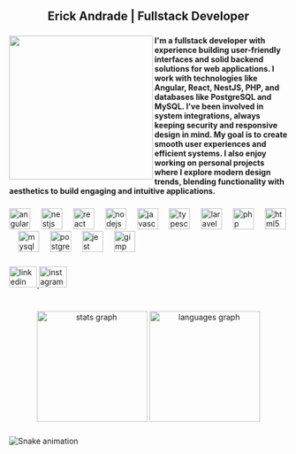 <h2 align="center">Erick Andrade | Fullstack Developer</h2>

###

<img align="left" height="260" src="https://media3.giphy.com/media/v1.Y2lkPTc5MGI3NjExNXVhZHFubDUyeXV0enRsOGwxeTkyNG41MWEzM3lhenh0MnBodmxyYyZlcD12MV9pbnRlcm5hbF9naWZfYnlfaWQmY3Q9Zw/tHIRLHtNwxpjIFqPdV/giphy.gif"  />

###

<h4 align="left">I'm a fullstack developer with experience building user-friendly interfaces and solid backend solutions for web applications. I work with technologies like Angular, React, NestJS, PHP, and databases like PostgreSQL and MySQL. I've been involved in system integrations, always keeping security and responsive design in mind. My goal is to create smooth user experiences and efficient systems. I also enjoy working on personal projects where I explore modern design trends, blending functionality with aesthetics to build engaging and intuitive applications.</h4>

###

<div align="left">
  <img src="https://cdn.jsdelivr.net/gh/devicons/devicon/icons/angularjs/angularjs-original.svg" height="38" alt="angularjs logo"  />
  <img width="12" />
  <img src="https://cdn.jsdelivr.net/gh/devicons/devicon/icons/nestjs/nestjs-original.svg" height="38" alt="nestjs logo"  />
  <img width="12" />
  <img src="https://cdn.jsdelivr.net/gh/devicons/devicon/icons/react/react-original.svg" height="38" alt="react logo"  />
  <img width="12" />
  <img src="https://cdn.jsdelivr.net/gh/devicons/devicon/icons/nodejs/nodejs-original.svg" height="38" alt="nodejs logo"  />
  <img width="12" />
  <img src="https://cdn.jsdelivr.net/gh/devicons/devicon/icons/javascript/javascript-original.svg" height="38" alt="javascript logo"  />
  <img width="12" />
  <img src="https://cdn.jsdelivr.net/gh/devicons/devicon/icons/typescript/typescript-original.svg" height="38" alt="typescript logo"  />
  <img width="12" />
  <img src="https://cdn.jsdelivr.net/gh/devicons/devicon/icons/laravel/laravel-original.svg" height="38" alt="laravel logo"  />
  <img width="12" />
  <img src="https://cdn.jsdelivr.net/gh/devicons/devicon/icons/php/php-original.svg" height="38" alt="php logo"  />
  <img width="12" />
  <img src="https://cdn.jsdelivr.net/gh/devicons/devicon/icons/html5/html5-original.svg" height="38" alt="html5 logo"  />
  <img width="12" />
  <img src="https://cdn.jsdelivr.net/gh/devicons/devicon/icons/mysql/mysql-original.svg" height="38" alt="mysql logo"  />
  <img width="12" />
  <img src="https://cdn.jsdelivr.net/gh/devicons/devicon/icons/postgresql/postgresql-original.svg" height="38" alt="postgresql logo"  />
  <img width="12" />
  <img src="https://cdn.jsdelivr.net/gh/devicons/devicon/icons/jest/jest-plain.svg" height="38" alt="jest logo"  />
  <img width="12" />
  <img src="https://cdn.jsdelivr.net/gh/devicons/devicon/icons/gimp/gimp-original.svg" height="38" alt="gimp logo"  />
</div>

###

<div align="left">
  <a href="www.linkedin.com/in/erick-andrade-revilla" target="_blank">
    <img src="https://raw.githubusercontent.com/maurodesouza/profile-readme-generator/master/src/assets/icons/social/linkedin/default.svg" width="50" height="38" alt="linkedin logo"  />
  </a>
  <a href="https://www.instagram.com/erick_ar.exe/" target="_blank">
    <img src="https://raw.githubusercontent.com/maurodesouza/profile-readme-generator/master/src/assets/icons/social/instagram/default.svg" width="50" height="38" alt="instagram logo"  />
  </a>
</div>

###

<br clear="both">

<div align="center">
  <img src="https://github-readme-stats.vercel.app/api?username=AndradeRevillaErick&hide_title=false&hide_rank=false&show_icons=true&include_all_commits=true&count_private=true&disable_animations=false&theme=radical&locale=en&hide_border=true&order=1" height="200" alt="stats graph"  />
  <img src="https://github-readme-stats.vercel.app/api/top-langs?username=AndradeRevillaErick&locale=en&hide_title=false&layout=compact&card_width=320&langs_count=6&theme=radical&hide_border=true&order=2" height="200" alt="languages graph"  />
</div>

###

<img src="https://raw.githubusercontent.com/AndradeRevillaErick/AndradeRevillaErick/output/snake.svg" alt="Snake animation" />

###
